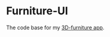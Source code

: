 # Furniture-UI
The code base for my [3D-furniture app](https://filipczekajlo.github.io/Furniture-UI-WebGL/).
